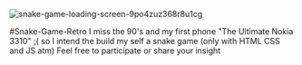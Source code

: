 ![snake-game-loading-screen-9po4zuz368r8u1cg](https://github.com/L16H7N1N65/Snake-Game-Retro/assets/79063770/7cbe1ce7-7eb4-4975-872f-921d037691e5)

#Snake-Game-Retro
I miss the 90's and my first phone "The Ultimate Nokia 3310" ;( so I intend the build my self a snake game (only with HTML CSS and JS atm) Feel free to participate or share your insight 
